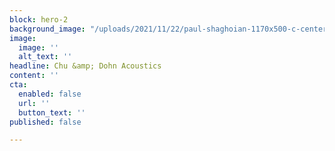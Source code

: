 ```yaml
---
block: hero-2
background_image: "/uploads/2021/11/22/paul-shaghoian-1170x500-c-center.jpg"
image:
  image: ''
  alt_text: ''
headline: Chu &amp; Dohn Acoustics
content: ''
cta:
  enabled: false
  url: ''
  button_text: ''
published: false

---
```

